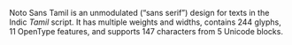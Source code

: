 Noto Sans Tamil is an unmodulated (“sans serif”) design for texts in the Indic _Tamil_ script. It has multiple weights and widths, contains 244 glyphs, 11 OpenType features, and supports 147 characters from 5 Unicode blocks.